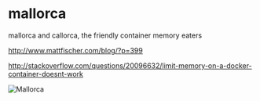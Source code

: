 # mallorca
mallorca and callorca, the friendly container memory eaters

http://www.mattfischer.com/blog/?p=399

http://stackoverflow.com/questions/20096632/limit-memory-on-a-docker-container-doesnt-work


![Mallorca](https://upload.wikimedia.org/wikipedia/commons/thumb/9/9b/Strand_am_Ballermann_6.JPG/800px-Strand_am_Ballermann_6.JPG "Ballermann")
